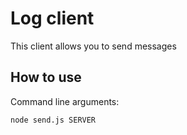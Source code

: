 # Log client

This client allows you to send messages

## How to use

Command line arguments:

`node send.js SERVER`
